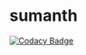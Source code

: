 # sumanth

[![Codacy Badge](https://api.codacy.com/project/badge/Grade/59c09625aed642e39bc1dde08315aeba)](https://app.codacy.com/manual/2005404/sumanth?utm_source=github.com&utm_medium=referral&utm_content=2005404/sumanth&utm_campaign=Badge_Grade_Dashboard)